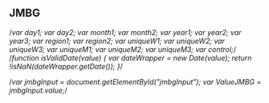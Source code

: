 JMBG
---
/*var day1;
var day2;
var month1;
var month2;
var year1;
var year2;
var year3;
var region1;
var region2;
var uniqueW1;
var uniqueW2;
var uniqueW3;
var uniqueM1;
var uniqueM2;
var uniqueM3;
var control;*/
/*function isValidDate(value) {
    var dateWrapper = new Date(value);
    return !isNaN(dateWrapper.getDate());
}*/

/*var jmbgInput = document.getElementById("jmbgInput");
var ValueJMBG = jmbgInput.value;*/